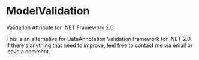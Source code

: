 ModelValidation
===============

Validation Attribute for .NET Framework 2.0

This is an alternative for DataAnnotation Validation framework for .NET 2.0.
If there's anything that need to improve, feel free to contact me via email or leave a comment.
